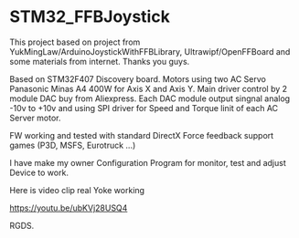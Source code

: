 # STM32_FFBJoystick
This project based on project from  YukMingLaw/ArduinoJoystickWithFFBLibrary, Ultrawipf/OpenFFBoard and some materials from internet. Thanks you guys.

Based on STM32F407 Discovery board. Motors using two AC Servo Panasonic Minas A4 400W for Axis X and Axis Y. Main driver control by 2 module DAC buy from Aliexpress. Each DAC module output singnal analog -10v to +10v and using SPI driver for Speed and Torque linit of each AC Server motor.

FW working and tested with standard DirectX Force feedback support games (P3D, MSFS, Eurotruck ...)

I have make my owner Configuration Program for monitor, test and adjust Device to work.

Here is video clip real Yoke working

https://youtu.be/ubKVj28USQ4

RGDS.

